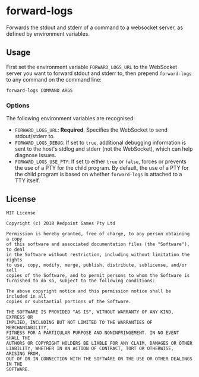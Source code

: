 # forward-logs

Forwards the stdout and stderr of a command to a websocket server, as defined by environment variables.

## Usage

First set the environment variable `FORWARD_LOGS_URL` to the WebSocket server you want to forward stdout and stderr to, then prepend `forward-logs` to any command on the command line:

```
forward-logs COMMAND ARGS
```

### Options

The following environment variables are recognised:

- `FORWARD_LOGS_URL`: **Required**. Specifies the WebSocket to send stdout/stderr to.
- `FORWARD_LOGS_DEBUG`: If set to `true`, additional debugging information is sent to the host's stdlog and stderr (not the WebSocket), which can help diagnose issues.
- `FORWARD_LOGS_USE_PTY`: If set to either `true` or `false`, forces or prevents the use of a PTY for the child program. By default, the use of a PTY for the child program is based on whether `forward-logs` is attached to a TTY itself.

## License

```
MIT License

Copyright (c) 2018 Redpoint Games Pty Ltd

Permission is hereby granted, free of charge, to any person obtaining a copy
of this software and associated documentation files (the "Software"), to deal
in the Software without restriction, including without limitation the rights
to use, copy, modify, merge, publish, distribute, sublicense, and/or sell
copies of the Software, and to permit persons to whom the Software is
furnished to do so, subject to the following conditions:

The above copyright notice and this permission notice shall be included in all
copies or substantial portions of the Software.

THE SOFTWARE IS PROVIDED "AS IS", WITHOUT WARRANTY OF ANY KIND, EXPRESS OR
IMPLIED, INCLUDING BUT NOT LIMITED TO THE WARRANTIES OF MERCHANTABILITY,
FITNESS FOR A PARTICULAR PURPOSE AND NONINFRINGEMENT. IN NO EVENT SHALL THE
AUTHORS OR COPYRIGHT HOLDERS BE LIABLE FOR ANY CLAIM, DAMAGES OR OTHER
LIABILITY, WHETHER IN AN ACTION OF CONTRACT, TORT OR OTHERWISE, ARISING FROM,
OUT OF OR IN CONNECTION WITH THE SOFTWARE OR THE USE OR OTHER DEALINGS IN THE
SOFTWARE.
```
